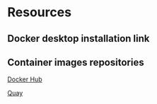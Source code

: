 # Resources

## Docker desktop installation link

## Container images repositories

[Docker Hub](https://hub.docker.com/)

[Quay](https://quay.io/)
